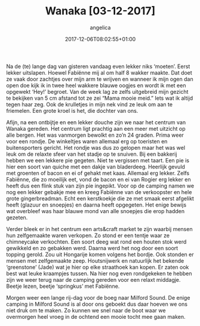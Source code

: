 ﻿---
title: Wanaka [03-12-2017]
author: angelica
type: post
date: 2017-12-06T08:02:55+01:00
url: /weblog/2017/12/06/wanaka/
commentFolder: 2017-12-06-wanaka
categories:
- Wereld trip 2017
tags:
- Nieuw Zeeland
resources:
- src: 20171203-IMG_7273.jpg
  title: Lake Wanaka
  params:
    banner: true
- src: 20171203-IMG_7279.jpg
  title: Camping Wanaka
  params:
    imagegallery: true
- src: 20171203-IMG_7282.jpg
  title: Camping Wanaka met camper
  params:
    imagegallery: true
- src: 20171203-DSC02566.jpg
  title: Lake Wanaka strand
  params:
    imagegallery: true
- src: 20171203-DSC02573.jpg
  title: Kerstboom Wanaka
  params:
    imagegallery: true

---
Na de (te) lange dag van gisteren vandaag even lekker niks ‘moeten’. Eerst lekker uitslapen. Hoewel Fabiënne mij al om half 8 wakker maakte. Dat doet ze vaak door zachtjes over mijn arm te wrijven en wanneer ik mijn ogen dan open doe kijk ik in twee heel wakkere blauwe oogjes en wordt ik met een opgewekt ‘Hey!’ begroet. Van de week lag ze zelfs uitgebreid mijn gezicht te bekijken van 5 cm afstand tot ze zei “Mama mooie meid.” Iets wat ik altijd tegen haar zeg. Ook de krulletjes in mijn nek vind ze leuk om aan te friemelen. Een grote kroel is het, die dochter van ons.

Afijn, na een ontbijtje en een lekker douche zijn we naar het centrum van Wanaka gereden. Het centrum ligt prachtig aan een meer met uitzicht op alle bergen. Het was vanmorgen bewolkt en zo’n 24 graden. Prima weer voor een rondje. De winkeltjes waren allemaal erg op toeristen en buitensporters gericht. Het rondje was dus zo gelopen maar het was wel leuk om de relaxte sfeer van het stadje op te snuiven. Bij een bakkerij hebben we een lekkere pie gegeten. Niet te vergissen met taart. Een pie is hier een soort van quiche met een dakje van bladerdeeg. Heerlijk gevuld met groenten of bacon en ei of gehakt met kaas. Allemaal erg lekker. Zelfs Fabiënne, die zo moeilijk eet, vond de bacon en ei van Rogier erg lekker en heeft dus een flink stuk van zijn pie ingepikt. Voor op de camping namen we nog een lekker gebakje mee en kreeg Fabiënne van de verkoopster en hele grote gingerbreadman. Echt een kerstkoekje die ze met smaak eerst afgelikt heeft (glazuur en snoepjes) en daarna heeft opgegeten. Het enige bewijs wat overbleef was haar blauwe mond van alle snoepjes die erop hadden gezeten.

Verder bleek er in het centrum een arts&craft market te zijn waarbij mensen hun zelfgemaakte waren verkopen. Zo stond er een tentje waar ze chimneycake verkochten. Een soort deeg wat rond een houten stok werd gewikkeld en zo gebakken werd. Daarna werd het nog door een soort topping gerold. Zou uit Hongarije komen volgens het bordje. Ook stonden er mensen met zelfgemaakte zeep. Houtsnijwerk en natuurlijk het bekende ‘greenstone’ (Jade) wat je hier op elke straathoek kan kopen. Er zaten ook best wat leuke kraampjes tussen. Na hier nog even rondgekeken te hebben zijn we weer terug naar de camping gereden voor een relaxt middagje. Beetje lezen, beetje ‘springkus’ met Fabiënne.

Morgen weer een lange rij-dag voor de boeg naar Milford Sound. De enige camping in Milford Sound is al door ons geboekt dus daar hoeven we ons niet druk om te maken. Zo kunnen we snel naar de boot waar we overmorgen heel vroeg in de ochtend een mooie tocht mee gaan maken.


